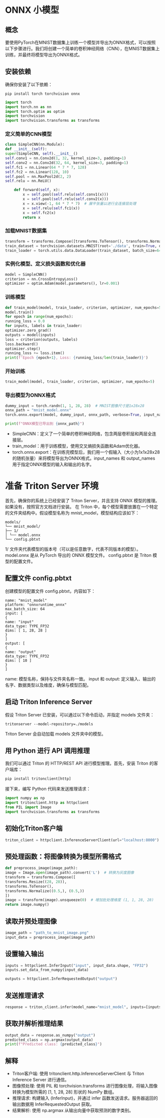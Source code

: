 # ONNX 小模型

## 概念

要使用PyTorch在MNIST数据集上训练一个模型并导出为ONNX格式，可以按照以下步骤进行。我们将创建一个简单的卷积神经网络（CNN），在MNIST数据集上训练，并最终将模型导出为ONNX格式。

## 安装依赖

确保你安装了以下依赖：

```shell
pip install torch torchvision onnx
```

```python
import torch
import torch.nn as nn
import torch.optim as optim
import torchvision
import torchvision.transforms as transforms
```

### 定义简单的CNN模型

```python
class SimpleCNN(nn.Module):
def __init__(self):
super(SimpleCNN, self).__init__()
self.conv1 = nn.Conv2d(1, 32, kernel_size=3, padding=1)
self.conv2 = nn.Conv2d(32, 64, kernel_size=3, padding=1)
self.fc1 = nn.Linear(64 * 7 * 7, 128)
self.fc2 = nn.Linear(128, 10)
self.pool = nn.MaxPool2d(2, 2)
self.relu = nn.ReLU()

    def forward(self, x):
        x = self.pool(self.relu(self.conv1(x)))
        x = self.pool(self.relu(self.conv2(x)))
        x = x.view(-1, 64 * 7 * 7)  # 展平张量以进行全连接层处理
        x = self.relu(self.fc1(x))
        x = self.fc2(x)
        return x

```

### 加载MNIST数据集

```python
transform = transforms.Compose([transforms.ToTensor(), transforms.Normalize((0.5,), (0.5,))])
train_dataset = torchvision.datasets.MNIST(root='./data', train=True, download=True, transform=transform)
train_loader = torch.utils.data.DataLoader(train_dataset, batch_size=64, shuffle=True)
```

### 实例化模型、定义损失函数和优化器

```python
model = SimpleCNN()
criterion = nn.CrossEntropyLoss()
optimizer = optim.Adam(model.parameters(), lr=0.001)
```

### 训练模型

```python
def train_model(model, train_loader, criterion, optimizer, num_epochs=5):
model.train()
for epoch in range(num_epochs):
running_loss = 0.0
for inputs, labels in train_loader:
optimizer.zero_grad()
outputs = model(inputs)
loss = criterion(outputs, labels)
loss.backward()
optimizer.step()
running_loss += loss.item()
print(f'Epoch {epoch+1}, Loss: {running_loss/len(train_loader)}')
```

### 开始训练

```python
train_model(model, train_loader, criterion, optimizer, num_epochs=5)
```

### 导出模型为ONNX格式

```python
dummy_input = torch.randn(1, 1, 28, 28)  # MNIST图像尺寸是1x28x28
onnx_path = "mnist_model.onnx"
torch.onnx.export(model, dummy_input, onnx_path, verbose=True, input_names=['input'], output_names=['output'])

print(f"ONNX模型已导出到 {onnx_path}")
```

- SimpleCNN：定义了一个简单的卷积神经网络，包含两层卷积层和两层全连接层。
- train_model：用于训练模型，使用交叉熵损失函数和Adam优化器。
- torch.onnx.export：在训练完模型后，我们用一个假输入（大小为1x1x28x28的随机张量）来将模型导出为ONNX格式。input_names 和
  output_names 用于指定ONNX模型的输入和输出的名字。

# 准备 Triton Server 环境

首先，确保你的系统上已经安装了 Triton Server，并且支持 ONNX 模型的推理。如果没有，按照官方文档进行安装。
在 Triton 中，每个模型需要放置在一个特定的文件夹结构中。假设模型名称为 mnist_model，模型结构应该如下：

```text
models/
└── mnist_model/
├── 1/
│ └── model.onnx
└── config.pbtxt
```

1/ 文件夹代表模型的版本号（可以是任意数字，代表不同版本的模型）。
model.onnx 是从 PyTorch 导出的 ONNX 模型文件。
config.pbtxt 是 Triton 模型的配置文件。

## 配置文件 config.pbtxt

创建模型的配置文件 config.pbtxt，内容如下：

```text
name: "mnist_model"
platform: "onnxruntime_onnx"
max_batch_size: 64
input: [
{
name: "input"
data_type: TYPE_FP32
dims: [ 1, 28, 28 ]
}
]
output: [
{
name: "output"
data_type: TYPE_FP32
dims: [ 10 ]
}
]
```

name: 模型名称，保持与文件夹名称一致。
input 和 output: 定义输入、输出的名字、数据类型以及维度，确保与模型匹配。

## 启动 Triton Inference Server

假设 Triton Server 已安装，可以通过以下命令启动，并指定 models 文件夹：

```shell
tritonserver --model-repository=./models
```

Triton Server 会自动加载 models 文件夹中的模型。

## 用 Python 进行 API 调用推理

我们可以通过 Triton 的 HTTP/REST API 进行模型推理。首先，安装 Triton 的客户端库：

```python
pip install tritonclient[http]
```

接下来，编写 Python 代码来发送推理请求：

```python
import numpy as np
import tritonclient.http as httpclient
from PIL import Image
import torchvision.transforms as transforms
```

## 初始化Triton客户端

```python
triton_client = httpclient.InferenceServerClient(url="localhost:8000")
```

## 预处理函数：将图像转换为模型所需格式

```python
def preprocess_image(image_path):
image = Image.open(image_path).convert('L')  # 转换为灰度图像
transform = transforms.Compose([
transforms.Resize((28, 28)),
transforms.ToTensor(),
transforms.Normalize((0.5,), (0.5,))
])
image = transform(image).unsqueeze(0)  # 增加批处理维度 (1, 1, 28, 28)
return image.numpy()
```

## 读取并预处理图像

```python
image_path = "path_to_mnist_image.png"
input_data = preprocess_image(image_path)
```

## 设置输入输出

```python
inputs = httpclient.InferInput("input", input_data.shape, "FP32")
inputs.set_data_from_numpy(input_data)

outputs = httpclient.InferRequestedOutput("output")
```

## 发送推理请求

```python
response = triton_client.infer(model_name="mnist_model", inputs=[inputs], outputs=[outputs])
```

## 获取并解析推理结果

```python
output_data = response.as_numpy("output")
predicted_class = np.argmax(output_data)
print(f"Predicted class: {predicted_class}")
```

## 解释

- Triton客户端: 使用 tritonclient.http.InferenceServerClient 与 Triton Inference Server 进行通信。
- 图像预处理: 使用 PIL 和 torchvision.transforms 进行图像处理，将输入图像转换为模型所需的 [1, 1, 28, 28] 形状的 NumPy 数组。
- 推理请求: 构建输入 (InferInput)，并通过 infer 函数发送请求。服务器返回的输出数据用 InferRequestedOutput 获取。
- 结果解析: 使用 np.argmax 从输出向量中获取预测的数字类别。



